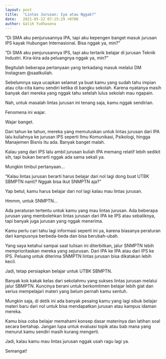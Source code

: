 ```yaml
---
layout: post
title:  "Lintas Jurusan: Iya atau Nggak?"
date:   2021-05-22 07:15:29 +0700
author: Galih Yudhasena
---
```

“Di SMA aku penjurusannya IPA, tapi aku kepengen banget masuk jurusan IPS kayak Hubungan Internasional. Bisa nggak ya, min?”

“Di SMA aku penjurusannya IPS, tapi aku tertarik belajar di jurusan Teknik Industri. Kira-kira ada peluangnya nggak ya, min?”

Begitulah beberapa pertanyaan yang terkadang masuk melalui DM Instagram @saatkuliah.

Sebelumnya saya ucapkan selamat ya buat kamu yang sudah tahu impian atau cita-cita kamu sendiri ketika di bangku sekolah. Karena nyatanya masih banyak dari mereka yang nggak tahu setelah lulus sekolah mau ngapain.

Nah, untuk masalah lintas jurusan ini tenang saja, kamu nggak sendirian. 

Fenomena ini wajar.

Wajar banget.

Dari tahun ke tahun, mereka yang memutuskan untuk lintas jurusan dari IPA lalu kuliahnya ke jurusan IPS seperti Ilmu Komunikasi, Psikologi, hingga Manajemen Bisnis itu ada. Banyak banget malah. 

Kalau yang dari IPS lalu ambil jurusan kuliah IPA memang relatif lebih sedikit sih, tapi bukan berarti nggak ada sama sekali ya.

Mungkin timbul pertanyaan...

“Kalau lintas jurusan berarti harus belajar dari nol lagi dong buat UTBK SBMPTN nanti? Nggak bisa ikut SNMPTN aja?”

Yap betul, kamu harus belajar dari nol lagi kalau mau lintas jurusan.

Hmmm, untuk SNMPTN…

Ada peraturan tertentu untuk kamu yang mau lintas jurusan. Ada beberapa jurusan yang membolehkan lintas jurusan dari IPA ke IPS atau sebaliknya, tapi banyak juga jurusan yang nggak menerima. 

Kamu perlu cari tahu lagi informasi seperti ini ya, karena biasanya peraturan dari kampusnya berbeda-beda dan bisa berubah-ubah.

Yang saya ketahui sampai saat tulisan ini diterbitkan, jalur SNMPTN lebih memprioritaskan mereka yang sejurusan. Dari IPA ke IPA atau dari IPS ke IPS. Peluang untuk diterima SNMPTN lintas jurusan bisa dikatakan lebih kecil.

Jadi, tetap persiapkan belajar untuk UTBK SBMPTN.

Banyak kok kakak kelas dari sekolahmu yang sukses lintas jurusan melalui jalur SBMPTN. Kuncinya berani untuk berkomitmen belajar lebih giat dan serius mempelajari materi yang belum pernah kamu sentuh.

Mungkin saja, di detik ini ada banyak pesaing kamu yang lagi sibuk belajar materi baru dari nol untuk bisa mendapatkan jurusan atau kampus idaman mereka.

Kamu bisa coba belajar memahami konsep dasar materinya dan latihan soal secara bertahap. Jangan lupa untuk evaluasi topik atau bab mana yang menurut kamu sendiri masih kurang mengerti.

Jadi, kalau kamu mau lintas jurusan nggak usah ragu lagi ya.

Semangat!

